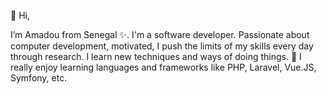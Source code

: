 👋 Hi,

I’m Amadou from Senegal ✨. I'm a software developer.
Passionate about computer development, motivated, I push the limits of my skills every day through research.
I learn new techniques and ways of doing things.
🌱 I really enjoy learning languages and frameworks like PHP, Laravel, Vue.JS, Symfony, etc.

